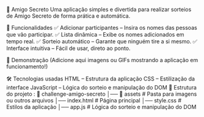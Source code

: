 🎁 Amigo Secreto
Uma aplicação simples e divertida para realizar sorteios de Amigo Secreto de forma prática e automática.

🚀 Funcionalidades
✅ Adicionar participantes – Insira os nomes das pessoas que vão participar.
✅ Lista dinâmica – Exibe os nomes adicionados em tempo real.
✅ Sorteio automático – Garante que ninguém tire a si mesmo.
✅ Interface intuitiva – Fácil de usar, direto ao ponto.

📸 Demonstração
(Adicione aqui imagens ou GIFs mostrando a aplicação em funcionamento!)

🛠️ Tecnologias usadas
HTML – Estrutura da aplicação
CSS – Estilização da interface
JavaScript – Lógica do sorteio e manipulação do DOM
📂 Estrutura do projeto : 
📂 challenge-amigo-secreto
│── 📂 assets             # Pasta para imagens ou outros arquivos
│── index.html            # Página principal
│── style.css             # Estilos da aplicação
│── app.js                # Lógica do sorteio e manipulação do DOM
